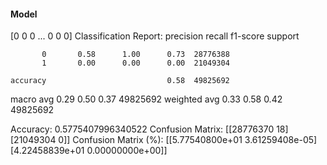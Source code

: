 #### Model
[0 0 0 ... 0 0 0]
Classification Report:
              precision    recall  f1-score   support

           0       0.58      1.00      0.73  28776388
           1       0.00      0.00      0.00  21049304

    accuracy                           0.58  49825692
   macro avg       0.29      0.50      0.37  49825692
weighted avg       0.33      0.58      0.42  49825692

Accuracy: 0.5775407996340522
Confusion Matrix:
[[28776370       18]
 [21049304        0]]
Confusion Matrix (%):
[[5.77540800e+01 3.61259408e-05]
 [4.22458839e+01 0.00000000e+00]]
